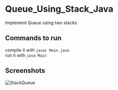 # Queue_Using_Stack_Java
Implement Queue using two stacks
## Commands to run
compile it with `javac Main.java`<br>
run it with `java Main` <br>

## Screenshots
![StackQueue](https://user-images.githubusercontent.com/78417230/210225200-5e45fc7b-54fd-4d99-891d-5f9a7cd2f347.png)
